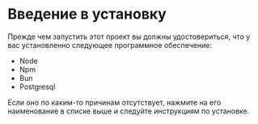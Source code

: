 # Введение в установку

Прежде чем запустить этот проект вы должны удостовериться, что у вас установленно следующее программное обеспечение:
 - Node
 - Npm
 - Bun
 - Postgresql

Если оно по каким-то причинам отсутствует, нажмите на его наименование в списке выше и следуйте инструкциям по установке.